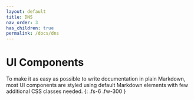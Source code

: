```yaml
---
layout: default
title: DNS
nav_order: 3
has_children: true
permalink: /docs/dns
---
```


# UI Components

To make it as easy as possible to write documentation in plain Markdown, most UI components are styled using default Markdown elements with few additional CSS classes needed.
{: .fs-6 .fw-300 }
